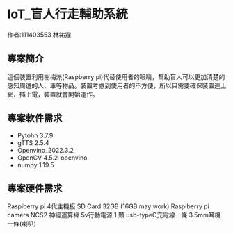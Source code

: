 # IoT_盲人行走輔助系統
作者:111403553 林祐霆

## 專案簡介

這個裝置利用樹梅派(Raspberry pi)代替使用者的眼睛，幫助盲人可以更加清楚的感知周遭的人、車等物品。裝置考慮到使用者的不方便，所以只需要確保裝置連上網、插上電，裝置就會開始運作。

## 專案軟件需求

- Pytohn 3.7.9
- gTTS 2.5.4
- Openvino_2022.3.2
- OpenCV 4.5.2-openvino
- numpy 1.19.5

## 專案硬件需求

 Raspiberry pi 4代主機板
 SD Card 32GB (16GB may work)
 Raspiberry pi camera
 NCS2 神經運算棒
 5v行動電源 1 顆
 usb-typeC充電線一條
 3.5mm耳機一條(喇叭)
